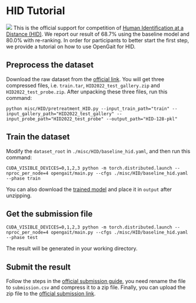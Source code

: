 # HID Tutorial
![](http://hid2022.iapr-tc4.org/wp-content/uploads/sites/7/2022/03/%E5%9B%BE%E7%89%871-2.png)
This is the official support for competition of [Human Identification at a Distance (HID)](http://hid2022.iapr-tc4.org/). We report our result of 68.7% using the baseline model and 80.0% with re-ranking. In order for participants to better start the first step, we provide a tutorial on how to use OpenGait for HID.

## Preprocess the dataset
Download the raw dataset from the [official link](http://hid2022.iapr-tc4.org/). You will get three compressed files, i.e. `train.tar`, `HID2022_test_gallery.zip` and `HID2022_test_probe.zip`.
After unpacking these three files, run this command:
```shell
python misc/HID/pretreatment_HID.py --input_train_path="train" --input_gallery_path="HID2022_test_gallery" --input_probe_path="HID2022_test_probe" --output_path="HID-128-pkl" 
```

## Train the dataset
Modify the `dataset_root` in `./misc/HID/baseline_hid.yaml`, and then run this command:
```shell
CUDA_VISIBLE_DEVICES=0,1,2,3 python -m torch.distributed.launch --nproc_per_node=4 opengait/main.py --cfgs ./misc/HID/baseline_hid.yaml --phase train
```
You can also download the [trained model](https://github.com/ShiqiYu/OpenGait/releases/download/v1.1/pretrained_hid_model.zip) and place it in `output` after unzipping.

## Get the submission file
```shell
CUDA_VISIBLE_DEVICES=0,1,2,3 python -m torch.distributed.launch --nproc_per_node=4 opengait/main.py --cfgs ./misc/HID/baseline_hid.yaml --phase test
```
The result will be generated in your working directory.

## Submit the result
Follow the steps in the [official submission guide](https://codalab.lisn.upsaclay.fr/competitions/2542#participate), you need rename the file to `submission.csv` and compress it to a zip file. Finally, you can upload the zip file to the [official submission link](https://codalab.lisn.upsaclay.fr/competitions/2542#participate-submit_results).